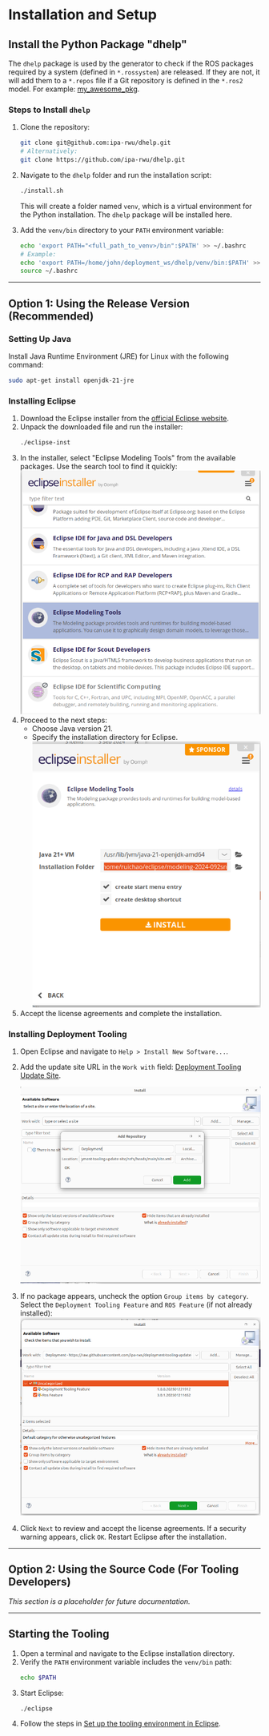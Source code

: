 # Installation and Setup

## Install the Python Package "dhelp"

The `dhelp` package is used by the generator to check if the ROS packages required by a system (defined in `*.rossystem`) are released. If they are not, it will add them to a `*.repos` file if a Git repository is defined in the `*.ros2` model. For example: [my_awesome_pkg](https://github.com/ipa320/RosTooling.github.io/blob/main/docu/RosModelDescription.md?plain=1#L63).

### Steps to Install `dhelp`

1. Clone the repository:
    ```bash
    git clone git@github.com:ipa-rwu/dhelp.git
    # Alternatively:
    git clone https://github.com/ipa-rwu/dhelp.git
    ```

2. Navigate to the `dhelp` folder and run the installation script:
    ```bash
    ./install.sh
    ```
    This will create a folder named `venv`, which is a virtual environment for the Python installation. The `dhelp` package will be installed here.

3. Add the `venv/bin` directory to your `PATH` environment variable:
    ```bash
    echo 'export PATH="<full_path_to_venv>/bin":$PATH' >> ~/.bashrc
    # Example:
    echo 'export PATH=/home/john/deployment_ws/dhelp/venv/bin:$PATH' >> ~/.bashrc
    source ~/.bashrc
    ```

---

## Option 1: Using the Release Version (Recommended)

### Setting Up Java

Install Java Runtime Environment (JRE) for Linux with the following command:

```bash
sudo apt-get install openjdk-21-jre
```

### Installing Eclipse

1. Download the Eclipse installer from the [official Eclipse website](https://www.eclipse.org/downloads/packages/release/2024-09/r).
2. Unpack the downloaded file and run the installer:
    ```bash
    ./eclipse-inst
    ```
3. In the installer, select "Eclipse Modeling Tools" from the available packages. Use the search tool to find it quickly:
    ![Eclipse Modeling Tools](images/install_eclipse_modeling.png)
4. Proceed to the next steps:
    - Choose Java version 21.
    - Specify the installation directory for Eclipse.
    ![Select Java Version](images/install_eclipse_jdk_version.png)
5. Accept the license agreements and complete the installation.

### Installing Deployment Tooling

1. Open Eclipse and navigate to `Help > Install New Software...`.
2. Add the update site URL in the `Work with` field:
   [Deployment Tooling Update Site](https://raw.githubusercontent.com/ipa-rwu/deployment-tooling-update-site/refs/heads/main/site.xml).

   ![Add Update Site](images/install_updatesite.png)

3. If no package appears, uncheck the option `Group items by category`. Select the `Deployment Tooling Feature` and `ROS Feature` (if not already installed):
   ![Select Packages](images/install_list_packages.png)
4. Click `Next` to review and accept the license agreements. If a security warning appears, click `OK`. Restart Eclipse after the installation.

---

## Option 2: Using the Source Code (For Tooling Developers)

_This section is a placeholder for future documentation._

---

## Starting the Tooling

1. Open a terminal and navigate to the Eclipse installation directory.
2. Verify the `PATH` environment variable includes the `venv/bin` path:
    ```bash
    echo $PATH
    ```
3. Start Eclipse:
    ```bash
    ./eclipse
    ```
4. Follow the steps in [Set up the tooling environment in Eclipse](Environment_setup.md).
